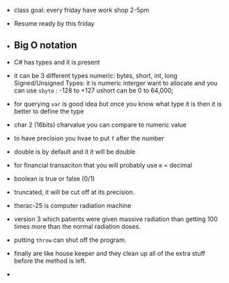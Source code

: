 - class goal: every friday have work shop
2-5pm
- Resume ready by this friday
- Big O notation 
    - 

- C# has types and it is present 
- it can be 3 different types
    numeric: bytes, short, int, long
    Signed/Unsigned Types: it is numeric interger
    want to allocate and you can use `sbyte` : -128 to +127
    ushort can be 0 to 64,000;
- for querying `var` is good idea but once you know what type it is then it is better to define the type
- char 2 (16bits) charvalue you can compare to numeric value
- to have precision you hvae to put `f` after the number 
- double is by default and it it will be double 
- for financial transaciton that you will probably use `m` = decimal
- boolean is true or false (0/1)
- truncated, it will be cut off at its precision.
- therac-25 is computer radiation machine
- version 3 which patients were given massive radiation than getting 100 times more than the normal radiation doses. 
- putting `throw` can shut off the program.
- finally are like house keeper and they clean up all of the extra stuff before the method is left.
- 